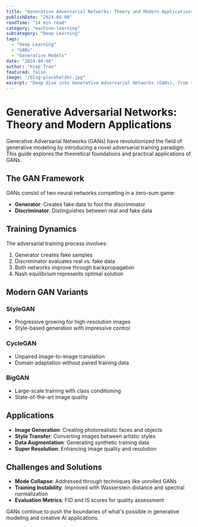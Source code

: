 ```yaml
---
title: "Generative Adversarial Networks: Theory and Modern Applications"
publishDate: "2024-04-08"
readTime: "14 min read"
category: "machine-learning"
subcategory: "Deep Learning"
tags:
  - "Deep Learning"
  - "GANs"
  - "Generative Models"
date: "2024-04-08"
author: "Hiep Tran"
featured: false
image: "/blog-placeholder.jpg"
excerpt: "Deep dive into Generative Adversarial Networks (GANs), from the fundamental theory to cutting-edge applications in image generation, style transfer, and beyond."
---
```


# Generative Adversarial Networks: Theory and Modern Applications

Generative Adversarial Networks (GANs) have revolutionized the field of generative modeling by introducing a novel adversarial training paradigm. This guide explores the theoretical foundations and practical applications of GANs.

## The GAN Framework

GANs consist of two neural networks competing in a zero-sum game:

- **Generator**: Creates fake data to fool the discriminator
- **Discriminator**: Distinguishes between real and fake data

## Training Dynamics

The adversarial training process involves:

1. Generator creates fake samples
2. Discriminator evaluates real vs. fake data
3. Both networks improve through backpropagation
4. Nash equilibrium represents optimal solution

## Modern GAN Variants

### StyleGAN

- Progressive growing for high-resolution images
- Style-based generation with impressive control

### CycleGAN

- Unpaired image-to-image translation
- Domain adaptation without paired training data

### BigGAN

- Large-scale training with class conditioning
- State-of-the-art image quality

## Applications

- **Image Generation**: Creating photorealistic faces and objects
- **Style Transfer**: Converting images between artistic styles
- **Data Augmentation**: Generating synthetic training data
- **Super Resolution**: Enhancing image quality and resolution

## Challenges and Solutions

- **Mode Collapse**: Addressed through techniques like unrolled GANs
- **Training Instability**: Improved with Wasserstein distance and spectral normalization
- **Evaluation Metrics**: FID and IS scores for quality assessment

GANs continue to push the boundaries of what's possible in generative modeling and creative AI applications.
